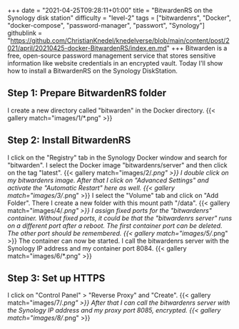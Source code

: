 +++
date = "2021-04-25T09:28:11+01:00"
title = "BitwardenRS on the Synology disk station"
difficulty = "level-2"
tags = ["bitwardenrs", "Docker", "docker-compose", "password-manager", "passwort", "Synology"]
githublink = "https://github.com/ChristianKnedel/knedelverse/blob/main/content/post/2021/april/20210425-docker-BitwardenRS/index.en.md"
+++
Bitwarden is a free, open-source password management service that stores sensitive information like website credentials in an encrypted vault. Today I'll show how to install a BitwardenRS on the Synology DiskStation.
## Step 1: Prepare BitwardenRS folder
I create a new directory called "bitwarden" in the Docker directory.
{{< gallery match="images/1/*.png" >}}

## Step 2: Install BitwardenRS
I click on the "Registry" tab in the Synology Docker window and search for "bitwarden". I select the Docker image "bitwardenrs/server" and then click on the tag "latest".
{{< gallery match="images/2/*.png" >}}
I double click on my bitwardenrs image. After that I click on "Advanced Settings" and activate the "Automatic Restart" here as well.
{{< gallery match="images/3/*.png" >}}
I select the "Volume" tab and click on "Add Folder". There I create a new folder with this mount path "/data".
{{< gallery match="images/4/*.png" >}}
I assign fixed ports for the "bitwardenrs" container. Without fixed ports, it could be that the "bitwardenrs server" runs on a different port after a reboot. The first container port can be deleted. The other port should be remembered.
{{< gallery match="images/5/*.png" >}}
The container can now be started. I call the bitwardenrs server with the Synology IP address and my container port 8084.
{{< gallery match="images/6/*.png" >}}

## Step 3: Set up HTTPS
I click on "Control Panel" > "Reverse Proxy" and "Create".
{{< gallery match="images/7/*.png" >}}
After that I can call the bitwardenrs server with the Synology IP address and my proxy port 8085, encrypted.
{{< gallery match="images/8/*.png" >}}